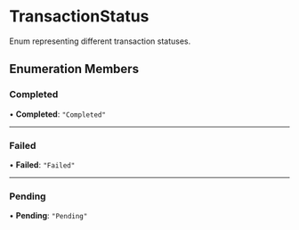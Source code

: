 # TransactionStatus

Enum representing different transaction statuses.

## Enumeration Members

### Completed

• **Completed**: `"Completed"`

***

### Failed

• **Failed**: `"Failed"`

***

### Pending

• **Pending**: `"Pending"`
